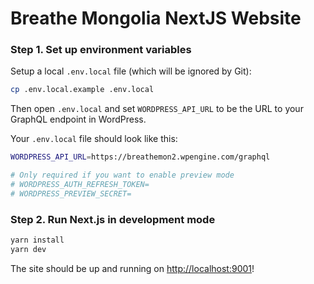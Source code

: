 # Breathe Mongolia NextJS Website

### Step 1. Set up environment variables

Setup a local `.env.local` file (which will be ignored by Git):

```bash
cp .env.local.example .env.local
```

Then open `.env.local` and set `WORDPRESS_API_URL` to be the URL to your GraphQL endpoint in WordPress.

Your `.env.local` file should look like this:

```bash
WORDPRESS_API_URL=https://breathemon2.wpengine.com/graphql

# Only required if you want to enable preview mode
# WORDPRESS_AUTH_REFRESH_TOKEN=
# WORDPRESS_PREVIEW_SECRET=
```

### Step 2. Run Next.js in development mode

```bash
yarn install
yarn dev
```

The site should be up and running on [http://localhost:9001](http://localhost:9001)!
